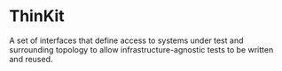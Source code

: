 # ThinKit

A set of interfaces that define access to systems under test and surrounding
topology to allow infrastructure-agnostic tests to be written and reused.
